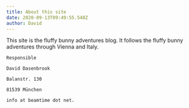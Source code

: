 ```yaml
---
title: About this site
date: 2020-09-13T09:49:55.548Z
author: David
---
```

This site is the fluffy bunny adventures blog. It follows the fluffy bunny adventures through Vienna and Italy.

`Responsible`

`David Dasenbrook`

`Balanstr. 130`

`81539 München`

`info at beamtime dot net.`